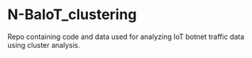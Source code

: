 # N-BaIoT_clustering
Repo containing code and data used for analyzing IoT botnet traffic data using cluster analysis.
